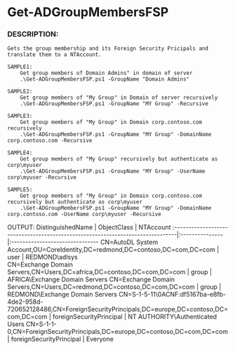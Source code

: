 # Get-ADGroupMembersFSP

### DESCRIPTION:
    Gets the group membership and its Foreign Security Pricipals and translate them to a NTAccount.
```   
SAMPLE1:
    Get group members of Domain Admins" in domain of server
    .\Get-ADGroupMembersFSP.ps1 -GroupName "Domain Admins"

SAMPLE2:
    Get group members of "My Group" in Domain of server recursively 
    .\Get-ADGroupMembersFSP.ps1 -GroupName "MY Group" -Recursive

SAMPLE3:
    Get group members of "My Group" in Domain corp.contoso.com recursively 
    .\Get-ADGroupMembersFSP.ps1 -GroupName "MY Group" -DomainName corp.contoso.com -Recursive

SAMPLE4:
    Get group members of "My Group" recursively but authenticate as corp\myuser
    .\Get-ADGroupMembersFSP.ps1 -GroupName "MY Group" -UserName corp\myuser -Recursive

SAMPLE5:
    Get group members of "My Group" in Domain corp.contoso.com recursively but authenticate as corp\myuser
    .\Get-ADGroupMembersFSP.ps1 -GroupName "MY Group" -DomainName corp.contoso.com -UserName corp\myuser -Recursive
```
    
OUTPUT:
DistinguishedName                                                               | ObjectClass    | NTAccount
:-------------------------------------------------------------------------------|:---------------|:-------------------------------
CN=AutoDL System Account,OU=CoreIdentity,DC=redmond,DC=contoso,DC=com,DC=com    | user           | REDMOND\adlsys    
CN=Exchange Domain Servers,CN=Users,DC=africa,DC=contoso,DC=com,DC=com          | group          | AFRICA\Exchange Domain Servers
CN=Exchange Domain Servers,CN=Users,DC=redmond,DC=contoso,DC=com,DC=com         | group          | REDMOND\Exchange Domain Servers
CN=S-1-5-11\0ACNF:df5167ba-e8fb-4de2-958d-720652128486,CN=ForeignSecurityPrincipals,DC=europe,DC=contoso,DC=com,DC=com | foreignSecurityPrincipal | NT AUTHORITY\Authenticated Users
CN=S-1-1-0,CN=ForeignSecurityPrincipals,DC=europe,DC=contoso,DC=com,DC=com                                             | foreignSecurityPrincipal | Everyone
